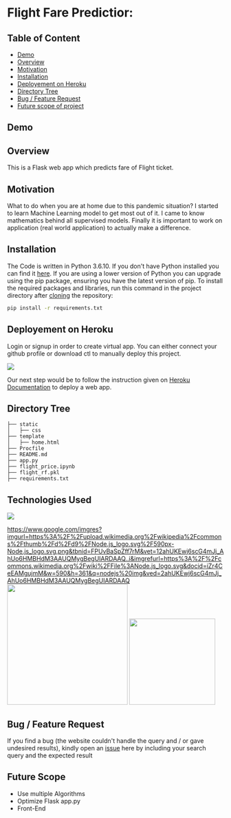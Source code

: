# Flight Fare Predictior:

## Table of Content

- [Demo](#demo)
- [Overview](#overview)
- [Motivation](#motivation)
- [Installation](#installation)
- [Deployement on Heroku](#deployement-on-heroku)
- [Directory Tree](#directory-tree)
- [Bug / Feature Request](#bug---feature-request)
- [Future scope of project](#future-scope)

## Demo

<!-- Link: [https://flight-price-prediction-api.herokuapp.com/](https://flight-price-prediction-api.herokuapp.com/) -->

<!-- [![](https://i.imgur.com/R1g2wvC.png)](https://flight-price-prediction-api.herokuapp.com/) -->

<!-- [![](https://i.imgur.com/p0aeL6c.png)](https://flight-price-prediction-api.herokuapp.com/) -->

## Overview

This is a Flask web app which predicts fare of Flight ticket.

## Motivation

What to do when you are at home due to this pandemic situation? I started to learn Machine Learning model to get most out of it. I came to know mathematics behind all supervised models. Finally it is important to work on application (real world application) to actually make a difference.

## Installation

The Code is written in Python 3.6.10. If you don't have Python installed you can find it [here](https://www.python.org/downloads/). If you are using a lower version of Python you can upgrade using the pip package, ensuring you have the latest version of pip. To install the required packages and libraries, run this command in the project directory after [cloning](https://www.howtogeek.com/451360/how-to-clone-a-github-repository/) the repository:

```bash
pip install -r requirements.txt
```

## Deployement on Heroku

Login or signup in order to create virtual app. You can either connect your github profile or download ctl to manually deploy this project.

[![](https://i.imgur.com/dKmlpqX.png)](https://heroku.com)

Our next step would be to follow the instruction given on [Heroku Documentation](https://devcenter.heroku.com/articles/getting-started-with-python) to deploy a web app.

## Directory Tree

```
├── static
│   ├── css
├── template
│   ├── home.html
├── Procfile
├── README.md
├── app.py
├── flight_price.ipynb
├── flight_rf.pkl
├── requirements.txt
```

## Technologies Used

![](https://forthebadge.com/images/badges/made-with-python.svg)

[<https://www.google.com/imgres?imgurl=https%3A%2F%2Fupload.wikimedia.org%2Fwikipedia%2Fcommons%2Fthumb%2Fd%2Fd9%2FNode.js_logo.svg%2F590px-Node.js_logo.svg.png&tbnid=FPUvBaSpZff7rM&vet=12ahUKEwj6scG4mJj_AhUo6HMBHdM3AAUQMygBegUIARDAAQ..i&imgrefurl=https%3A%2F%2Fcommons.wikimedia.org%2Fwiki%2FFile%3ANode.js_logo.svg&docid=iZr4CeEAMgujmM&w=590&h=361&q=nodejs%20img&ved=2ahUKEwj6scG4mJj_AhUo6HMBHdM3AAUQMygBegUIARDAAQ>](https://flask.palletsprojects.com/en/1.1.x/) [<img target="_blank" src="https://number1.co.za/wp-content/uploads/2017/10/gunicorn_logo-300x85.png" width=280>](https://gunicorn.org) [<img target="_blank" src="https://scikit-learn.org/stable/_static/scikit-learn-logo-small.png" width=200>](https://scikit-learn.org/stable/)

## Bug / Feature Request

If you find a bug (the website couldn't handle the query and / or gave undesired results), kindly open an [issue](https://github.com/Mandal-21/Flight-Price-Prediction/issues) here by including your search query and the expected result

## Future Scope

- Use multiple Algorithms
- Optimize Flask app.py
- Front-End
